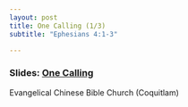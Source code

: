 ```yaml
---
layout: post
title: One Calling (1/3)
subtitle: "Ephesians 4:1-3"

---
```


### Slides: [One Calling](/one-calling)
Evangelical Chinese Bible Church (Coquitlam)
